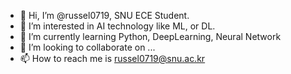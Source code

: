 - 👋 Hi, I’m @russel0719, SNU ECE Student.
- 👀 I’m interested in AI technology like ML, or DL.
- 🌱 I’m currently learning Python, DeepLearning, Neural Network
- 💞️ I’m looking to collaborate on ...
- 📫 How to reach me is russel0719@snu.ac.kr
